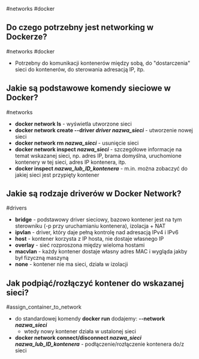 #networks #docker
## Do czego potrzebny jest networking w Dockerze?
#networks #docker
- Potrzebny do komunikacji kontenerów między sobą, do "dostarczenia" sieci do kontenerów, do sterowania adresacją IP, itp.

## Jakie są podstawowe komendy sieciowe w Docker?
#networks 
- **docker network ls** - wyświetla utworzone sieci
- **docker network create --driver *driver* *nazwa_sieci*** - utworzenie nowej sieci
- **docker network rm *nazwa_sieci*** - usunięcie sieci
- **docker network inspect *nazwa_sieci*** - szczegółowe informacje na temat wskazanej sieci, np. adres IP, brama domyślna, uruchomione kontenery w tej sieci, adres IP kontenera, itp.
- **docker inspect *nazwa_lub_ID_kontenera*** - m.in. można zobaczyć do jakiej sieci jest przypięty kontener
	
## Jakie są rodzaje driverów w Docker Network?
#drivers
- **bridge** - podstawowy driver sieciowy, bazowo kontener jest na tym sterowniku (-p przy uruchamianiu kontenera), izolacja + NAT
- **ipvlan** - driver, który daje pełną kontrolę nad adresacją IPv4 i IPv6
- **host** - kontener korzysta z IP hosta, nie dostaje własnego IP
- **overlay** - sieć rozproszona między wieloma hostami
- **macvlan** - każdy kontener dostaje własny adres MAC i wygląda jakby był fizyczną maszyną
- **none** - kontener nie ma sieci, działa w izolacji

## Jak podpiąć/rozłączyć kontener do wskazanej sieci?
#assign_container_to_network
- do standardowej komendy **docker run** dodajemy: **--network *nazwa_sieci***
	- wtedy nowy kontener działa w ustalonej sieci
- **docker network connect/disconnect *nazwa_sieci* *nazwa_lub_ID_kontenera*** - podłączenie/rozłączenie kontenera do/z sieci